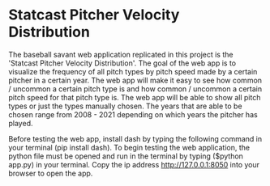 # Statcast Pitcher Velocity Distribution

The baseball savant web application replicated in this project is the 'Statcast Pitcher Velocity Distribution'. The goal of the web app is to visualize the frequency of all pitch types by pitch speed made by a certain pitcher in a certain year. The web app will make it easy to see how common / uncommon a certain pitch type is and how common / uncommon a certain pitch speed for that pitch type is. The web app will be able to show all pitch types or just the types manually chosen. The years that are able to be chosen range from 2008 - 2021 depending on which years the pitcher has played.

Before testing the web app, install dash by typing the following command in your terminal (pip install dash). To begin testing the web application, the python file must be opened and run in the terminal by typing ($python app.py) in your terminal. Copy the ip address http://127.0.0.1:8050 into your browser to open the app.
